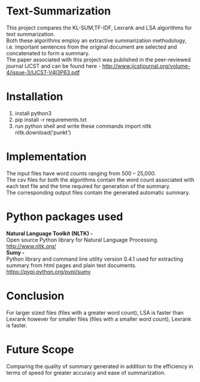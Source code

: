 # Text-Summarization
This project compares the KL-SUM,TF-IDF, Lexrank and LSA algorithms for text summarization.</br>
Both these algorithms employ an extractive summarization methodology, i.e. important sentences from the original document are selected and concatenated to form a summary.</br>
The paper associated with this project was published in the peer-reviewed journal IJCST and can be found here - http://www.ijcstjournal.org/volume-4/issue-3/IJCST-V4I3P63.pdf

# Installation
1. install python3
2. pip install -r requirements.txt
3. run python shell and write these commands
   import nltk
   nltk.download('punkt')
   
# Implementation 
The input files have word counts ranging from 500 – 25,000.</br>
The csv files for both the algorithms contain the word count associated with each text file and the time required for generation of the summary.</br> 
The corresponding output files contain the generated automatic summary. 

# Python packages used 
<b>Natural Language Toolkit (NLTK) -</b></br>
Open source Python library for Natural Language Processing.</br>
http://www.nltk.org/ </br>
<b>Sumy -</b></br>
Python library and command line utility version 0.4.1 used for
 extracting summary from html pages and plain text
 documents.</br>
https://pypi.python.org/pypi/sumy </br>

# Conclusion
For larger sized files (files with a
 greater word count), LSA is faster than Lexrank however for
smaller files (files with a smaller word count), Lexrank is
 faster.

# Future Scope
Comparing the quality of summary generated in
 addition to the efficiency in terms of speed for greater
 accuracy and ease of summarization. 
